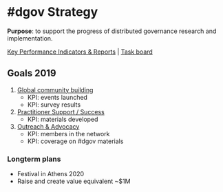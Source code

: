 # \#dgov Strategy

**Purpose**: to support the progress of distributed governance research and implementation.

[Key Performance Indicators & Reports](https://docs.google.com/spreadsheets/d/1B0XGN2uMeStBHcOcr0VySbSzYz_V67zmKCjJ-NBwvNU/edit?usp=sharing)  \|  [Task board](https://trello.com/b/CIKoPoBt/q1-2019)

## Goals 2019

1. [Global community building](community-building.md)
   * KPI: events launched
   * KPI: survey results
2. [Practitioner Support / Success ](practitioner-support-success.md)
   * KPI: materials developed
3. [Outreach & Advocacy](advocacy-and-education.md)
   * KPI: members in the network
   * KPI: coverage on \#dgov materials

### Longterm plans

* Festival in Athens 2020
* Raise and create value equivalent ~$1M

